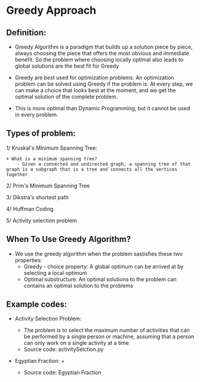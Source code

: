 # Greedy Approach

## Definition:

- Greedy Algorithm is a paradigm that builds up a solution piece by piece, always choosing the piece that offers 
the most obvious and immediate benefit. So the problem where choosing locally optimal also leads to global solutions are the best fit for Greedy

- Greedy are best used for optimization problems. An optimization problem can be solved using Greedy if the problem is: 
At every step, we can make a choice that looks best at the moment, and we get the optimal solution of the complete problem. 

- This is more optimal than Dynamic Programming, but it cannot be used in every problem. 


## Types of problem: 

1/ Kruskal's Minimum Spanning Tree:

    + What is a minimum spanning tree? 
        - Given a connected and undirected graph, a spanning tree of that graph is a subgraph that is a tree and connects all the vertices together 
    
2/ Prim's Minimum Spanning Tree

3/ Dikstra's shortest path

4/ Huffman Coding

5/ Activity selection problem



## When To Use Greedy Algorithm?

- We use the greedy algorithm when the problem sastisfies these two properties: 
    + Greedy - choice property: A global optimum can be arrived at by selecting a local optimum
    + Optimal substructure: An optimal solutions to the problem can contains an optimal solution to the problems








## Example codes: 

- Activity Selection Problem:
    + The problem is to select the maximum number of activities that can be performed by a single person or machine, assuming that a person can only work on a single activity at a time
    + Source code: activitySelction.py

- Egyptian Fraction: 
    + 
    + Source code: Egyptian Fraction
